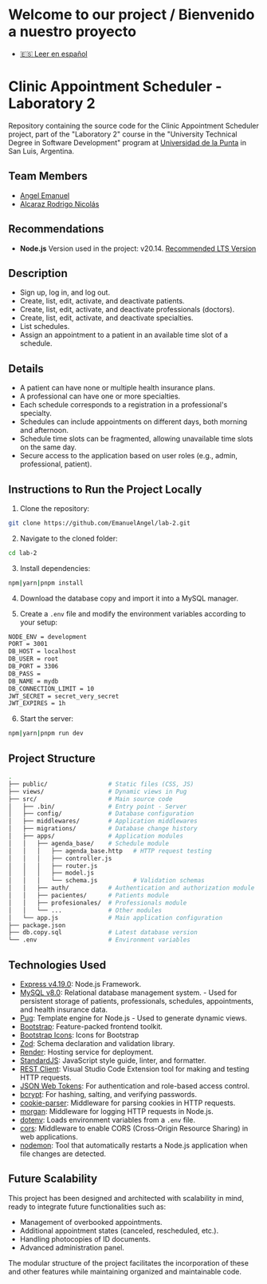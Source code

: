 # Welcome to our project / Bienvenido a nuestro proyecto

- [🇪🇸 Leer en español](README_es.md)

# Clinic Appointment Scheduler - Laboratory 2

Repository containing the source code for the Clinic Appointment Scheduler project, part of the "Laboratory 2" course in the "University Technical Degree in Software Development" program at [Universidad de la Punta](https://www.ulp.edu.ar/) in San Luis, Argentina.

## Team Members

- [Angel Emanuel](https://github.com/EmanuelAngel)
- [Alcaraz Rodrigo Nicolás](https://github.com/RodrigoNAlcaraz)

## Recommendations

- **Node.js** Version used in the project: v20.14. [Recommended LTS Version](https://nodejs.org/en/download/prebuilt-installer)

## Description

- Sign up, log in, and log out.
- Create, list, edit, activate, and deactivate patients.
- Create, list, edit, activate, and deactivate professionals (doctors).
- Create, list, edit, activate, and deactivate specialties.
- List schedules.
- Assign an appointment to a patient in an available time slot of a schedule.

## Details

- A patient can have none or multiple health insurance plans.
- A professional can have one or more specialties.
- Each schedule corresponds to a registration in a professional's specialty.
- Schedules can include appointments on different days, both morning and afternoon.
- Schedule time slots can be fragmented, allowing unavailable time slots on the same day.
- Secure access to the application based on user roles (e.g., admin, professional, patient).

## Instructions to Run the Project Locally

1. Clone the repository:

```bash
git clone https://github.com/EmanuelAngel/lab-2.git
```

2. Navigate to the cloned folder:

```bash
cd lab-2
```

3. Install dependencies:

```bash
npm|yarn|pnpm install
```

4. Download the database copy and import it into a MySQL manager.

5. Create a `.env` file and modify the environment variables according to your setup:

```bash
NODE_ENV = development
PORT = 3001
DB_HOST = localhost
DB_USER = root
DB_PORT = 3306
DB_PASS =
DB_NAME = mydb
DB_CONNECTION_LIMIT = 10
JWT_SECRET = secret_very_secret
JWT_EXPIRES = 1h
```

6. Start the server:

```bash
npm|yarn|pnpm run dev
```

## Project Structure

```bash
.
├── public/                 # Static files (CSS, JS)
├── views/                  # Dynamic views in Pug
├── src/                    # Main source code
│   ├── .bin/               # Entry point - Server
│   ├── config/             # Database configuration
│   ├── middlewares/        # Application middlewares
│   ├── migrations/         # Database change history
│   ├── apps/               # Application modules
│   │   ├── agenda_base/    # Schedule module
│   │   │   ├── agenda_base.http   # HTTP request testing
│   │   │   ├── controller.js
│   │   │   ├── router.js
│   │   │   ├── model.js
│   │   │   └── schema.js          # Validation schemas
│   │   ├── auth/           # Authentication and authorization module
│   │   ├── pacientes/      # Patients module
│   │   ├── profesionales/  # Professionals module
│   │   └── ...             # Other modules
│   └── app.js              # Main application configuration
├── package.json
├── db.copy.sql             # Latest database version
└── .env                    # Environment variables
```

## Technologies Used

- [Express v4.19.0](https://expressjs.com/): Node.js Framework.
- [MySQL v8.0](https://www.mysql.com/): Relational database management system. - Used for persistent storage of patients, professionals, schedules, appointments, and health insurance data.
- [Pug](https://pugjs.org/): Template engine for Node.js - Used to generate dynamic views.
- [Bootstrap](https://getbootstrap.com/): Feature-packed frontend toolkit.
- [Bootstrap Icons](https://icons.getbootstrap.com/): Icons for Bootstrap
- [Zod](https://zod.dev/): Schema declaration and validation library.
- [Render](https://render.com/): Hosting service for deployment.
- [StandardJS](https://standardjs.com/): JavaScript style guide, linter, and formatter.
- [REST Client](https://marketplace.visualstudio.com/items?itemName=humao.rest-client): Visual Studio Code Extension tool for making and testing HTTP requests.
- [JSON Web Tokens](https://jwt.io/): For authentication and role-based access control.
- [bcrypt](https://www.npmjs.com/package/bcrypt): For hashing, salting, and verifying passwords.
- [cookie-parser](https://www.npmjs.com/package/cookie-parser): Middleware for parsing cookies in HTTP requests.
- [morgan](https://www.npmjs.com/package/morgan): Middleware for logging HTTP requests in Node.js.
- [dotenv](https://www.npmjs.com/package/dotenv): Loads environment variables from a `.env` file.
- [cors](https://www.npmjs.com/package/cors): Middleware to enable CORS (Cross-Origin Resource Sharing) in web applications.
- [nodemon](https://nodemon.io/): Tool that automatically restarts a Node.js application when file changes are detected.

## Future Scalability

This project has been designed and architected with scalability in mind, ready to integrate future functionalities such as:

- Management of overbooked appointments.
- Additional appointment states (canceled, rescheduled, etc.).
- Handling photocopies of ID documents.
- Advanced administration panel.

The modular structure of the project facilitates the incorporation of these and other features while maintaining organized and maintainable code.
